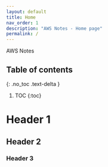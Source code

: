 ```yaml
---
layout: default
title: Home
nav_order: 1
description: "AWS Notes - Home page"
permalink: /
---
```


AWS Notes

## Table of contents
{: .no_toc .text-delta }

1. TOC
{:toc}

# Header 1
## Header 2
### Header 3